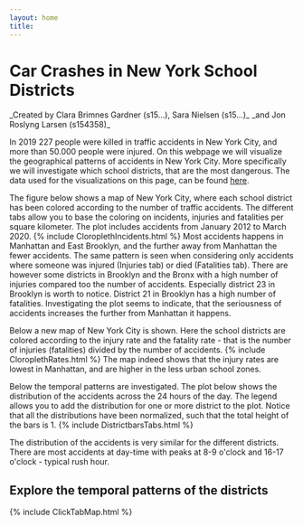 ```yaml
---
layout: home
title:  
---
```

<h1> Car Crashes in New York School Districts </h1>
 _Created by Clara Brimnes Gardner (s15...), Sara Nielsen (s15...)_  
 _and Jon Roslyng Larsen (s154358)_


In 2019 227 people were killed in traffic accidents in New York City, and more than 50.000 people were injured. On this webpage we will visualize the geographical patterns of accidents in New York City. More specifically we will investigate which school districts, that are the most dangerous. The data used for the visualizations on this page, can be found [here](https://data.cityofnewyork.us/Public-Safety/Motor-Vehicle-Collisions-Crashes/h9gi-nx95).

The figure below shows a map of New York City, where each school district has been colored according to the number of traffic accidents. The different tabs allow you to base the coloring on incidents, injuries and fatalities per square kilometer. The plot includes accidents from January 2012 to March 2020.
{% include CloroplethIncidents.html %}
Most accidents happens in Manhattan and East Brooklyn, and the further away from Manhattan the fewer accidents. The same pattern is seen when considering only accidents where someone was injured (Injuries tab) or died (Fatalities tab). There are however some districts in Brooklyn and the Bronx with a high number of injuries compared too the number of accidents. Especially district 23 in Brooklyn is worth to notice. District 21 in Brooklyn has a high number of fatalities. Investigating the plot seems to indicate, that the seriousness of accidents increases the further from Manhattan it happens.

Below a new map of New York City is shown. Here the school districts are colored according to the injury rate and the fatality rate - that is the number of injuries (fatalities) divided by the number of accidents.
{% include CloroplethRates.html %}
The map indeed shows that the injury rates are lowest in Manhattan, and are higher in the less urban school zones.


Below the temporal patterns are investigated. The plot below shows the distribution of the accidents across the 24 hours of the day. The legend allows you to add the distribution for one or more district to the plot. Notice that all the distributions have been normalized, such that the total height of the bars is 1.
{% include DistrictbarsTabs.html %}

The distribution of the accidents is very similar for the different districts. There are most accidents at day-time with peaks at 8-9 o'clock and 16-17 o'clock - typical rush hour.

## Explore the temporal patterns of the districts
{% include ClickTabMap.html %}
